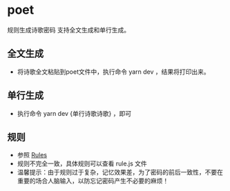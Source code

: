# poet
规则生成诗歌密码
支持全文生成和单行生成。
## 全文生成
* 将诗歌全文粘贴到poet文件中，执行命令 yarn dev ，结果将打印出来。
## 单行生成
* 执行命令 yarn dev {单行诗歌诗歌} ，即可
## 规则
* 参照 [Rules](https://github.com/bingoohuang/blog/issues/22) 
* 规则不完全一致，具体规则可以查看 rule.js 文件
* 温馨提示：由于规则过于复杂，记忆效果差，为了密码的前后一致性，不要在重要的场合人脑输入，以防忘记密码产生不必要的麻烦！
